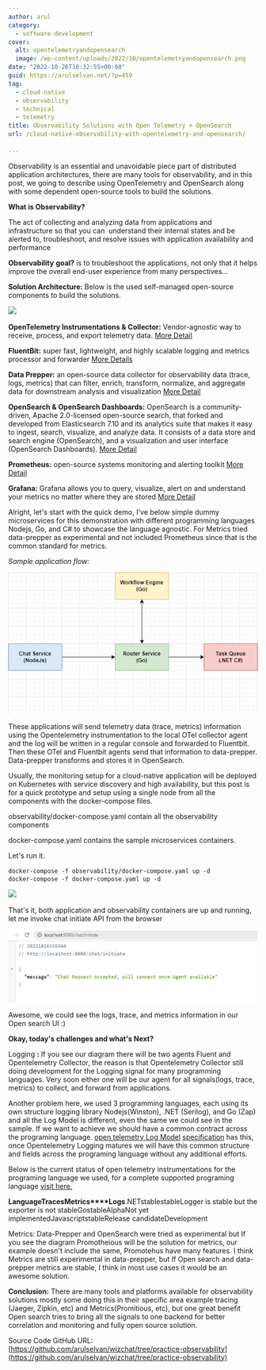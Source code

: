 ```yaml
---
author: arul
category:
  - software-development
cover:
  alt: opentelemetryandopensearch
  image: /wp-content/uploads/2022/10/opentelemetryandopensearch.png
date: "2022-10-26T10:32:55+00:00"
guid: https://arulselvan.net/?p=459
tag:
  - cloud-native
  - observability
  - technical
  - telemetry
title: Observability Solutions with Open Telemetry + OpenSearch
url: /cloud-native-observability-with-opentelemetry-and-opensearch/

---
```

Observability is an essential and unavoidable piece part of distributed application architectures, there are many tools for observability, and in this post, we going to describe using OpenTelemetry and OpenSearch along with some dependent open-source tools to build the solutions.

**What is Observability?**

The act of collecting and analyzing data from applications and infrastructure so that you can  understand their internal states and be alerted to, troubleshoot, and resolve issues with application availability and performance

**Observability** **goal?** is to troubleshoot the applications, not only that it helps improve the overall end-user experience from many perspectives...

**Solution Architecture:** Below is the used self-managed open-source components to build the solutions.

[![](/wp-content/uploads/2022/10/observability-solution-1024x499.png)](/wp-content/uploads/2022/10/observability-solution.png)

**OpenTelemetry Instrumentations & Collector:** Vendor-agnostic way to receive, process, and export telemetry data. [More Detail](https://opentelemetry.io/docs/)

**FluentBit:** super fast, lightweight, and highly scalable logging and metrics processor and forwarder [More Details](https://docs.fluentbit.io/manual)

**Data Prepper:** an open-source data collector for observability data (trace, logs, metrics) that can filter, enrich, transform, normalize, and aggregate data for downstream analysis and visualization [More Detail](https://github.com/opensearch-project/data-prepper)

**OpenSearch & OpenSearch Dashboards:** OpenSearch is a community-driven, Apache 2.0-licensed open-source search, that forked and developed from Elasticsearch 7.10 and its analytics suite that makes it easy to ingest, search, visualize, and analyze data. It consists of a data store and search engine (OpenSearch), and a visualization and user interface (OpenSearch Dashboards). [More Detail](https://opensearch.org/)

**Prometheus:** open-source systems monitoring and alerting toolkit [More Detail](https://prometheus.io/docs/introduction/overview/)

**Grafana:** Grafana allows you to query, visualize, alert on and understand your metrics no matter where they are stored [More Detail](https://grafana.com/oss/grafana/)

Alright, let's start with the quick demo, I've below simple dummy microservices for this demonstration with different programming languages Nodejs, Go, and C# to showcase the language agnostic. For Metrics tried data-prepper as experimental and not included Prometheus since that is the common standard for metrics.

_Sample application flow:_

![](/wp-content/uploads/2022/10/observability-sample-1212.png)

These applications will send telemetry data (trace, metrics) information using the Opentelemetry instrumentation to the local OTel collector agent and the log will be written in a regular console and forwarded to Fluentbit. Then these OTel and Fluentbit agents send that information to data-prepper. Data-prepper transforms and stores it in OpenSearch.

Usually, the monitoring setup for a cloud-native application will be deployed on Kubernetes with service discovery and high availability, but this post is for a quick prototype and setup using a single node from all the components with the docker-compose files.

observability/docker-compose.yaml contain all the observability components

docker-compose.yaml contains the sample microservices containers.

Let's run it.

```
docker-compose -f observability/docker-compose.yaml up -d
docker-compose -f docker-compose.yaml up -d
```

![](/wp-content/uploads/2022/10/container-status-2-1024x269.png)

That's it, both application and observability containers are up and running, let me invoke chat initiate API from the browser

![](/wp-content/uploads/2022/10/chat-initate.png)

Awesome, we could see the logs, trace, and metrics information in our Open search UI :)

**Okay, today's challenges and what's Next?**

Logging **:** If you see our diagram there will be two agents Fluent and Opentelemetry Collector, the reason is that Opentelemetry Collector still doing development for the Logging signal for many programming languages. Very soon either one will be our agent for all signals(logs, trace, metrics) to collect, and forward from applications.

Another problem here, we used 3 programming languages, each using its own structure logging library Nodejs(Winston), .NET (Serilog), and Go (Zap) and all the Log Model is different, even the same we could see in the sample. If we want to achieve we should have a common contract across the programing language. [open telemetry Log Model](https://opentelemetry.io/docs/reference/specification/logs/data-model/#log-and-event-record-definition) [specification](https://opentelemetry.io/docs/reference/specification/logs/data-model/#log-and-event-record-definition) has this, once Opentelemetry Logging matures we will have this common structure and fields across the programing language without any additional efforts.

Below is the current status of open telemetry instrumentations for the programing language we used, for a complete supported programing language [visit here.](https://opentelemetry.io/docs/instrumentation/)

**Language****Traces****Metrics****Logs**.NETstablestableLogger is stable but the exporter is not stableGostableAlphaNot yet implementedJavascriptstableRelease candidateDevelopment

Metrics: Data-Prepper and OpenSearch were tried as experimental but If you see the diagram Promotheious will be the solution for metrics, our example doesn't include the same, Promotehus have many features. I think Metrics are still experimental in data-prepper, but If Open search and data-prepper metrics are stable, I think in most use cases it would be an awesome solution.

**Conclusion:** There are many tools and platforms available for observability solutions mostly some doing this in their specific area example tracing (Jaeger, Zipkin, etc) and Metrics(Promitious, etc), but one great benefit Open search tries to bring all the signals to one backend for better correlation and monitoring and fully open source solution.

Source Code GitHub URL: [https://github.com/arulselvan/wizchat/tree/practice-observability](https://github.com/arulselvan/wizchat/tree/practice-observability)
